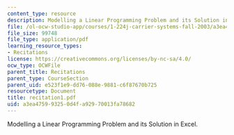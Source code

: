 ```yaml
---
content_type: resource
description: Modelling a Linear Programming Problem and its Solution in Excel.
file: /ol-ocw-studio-app/courses/1-224j-carrier-systems-fall-2003/a3ea475993250d4fa92970013fa78682_recitation1.pdf
file_size: 99748
file_type: application/pdf
learning_resource_types:
- Recitations
license: https://creativecommons.org/licenses/by-nc-sa/4.0/
ocw_type: OCWFile
parent_title: Recitations
parent_type: CourseSection
parent_uid: e523f1e9-dd76-088e-9881-c6f87670b725
resourcetype: Document
title: recitation1.pdf
uid: a3ea4759-9325-0d4f-a929-70013fa78682
---
```

Modelling a Linear Programming Problem and its Solution in Excel.